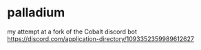 # palladium
my attempt at a fork of the Cobalt discord bot https://discord.com/application-directory/1093352359989612627
